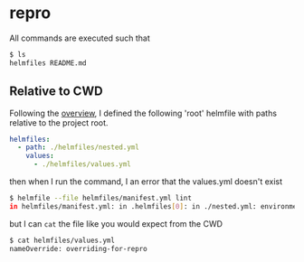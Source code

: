 repro
=====

All commands are executed such that
```bash
$ ls
helmfiles README.md
```


## Relative to CWD
Following the [overview](https://github.com/roboll/helmfile/blob/master/PATHS.md), I defined the following 'root' helmfile with paths relative to the project root.
```yml
helmfiles:
  - path: ./helmfiles/nested.yml
    values:
      - ./helmfiles/values.yml
```

then when I run the command, I an error that the values.yml doesn't exist

```bash
$ helmfile --file helmfiles/manifest.yml lint 
in helmfiles/manifest.yml: in .helmfiles[0]: in ./nested.yml: environment values file matching "./helmfiles/values.yml" does not exist in "/home/nhomble/helmfile-values-file/helmfiles/helmfiles"
```

but I can `cat` the file like you would expect from the CWD

```bash
$ cat helmfiles/values.yml
nameOverride: overriding-for-repro
```
